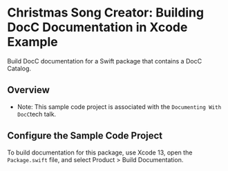 # Christmas Song Creator: Building DocC Documentation in Xcode Example

Build DocC documentation for a Swift package that contains a DocC Catalog.

## Overview

- Note: This sample code project is associated with the `Documenting With DocC`tech talk.

## Configure the Sample Code Project

To build documentation for this package, use Xcode 13, open the `Package.swift` file, and select Product > Build Documentation.
